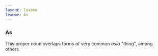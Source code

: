 ```yaml
---
layout: lexeme
lexeme: As
---
```


###  As 
This proper noun overlaps forms of very common *asia* "thing", among others

